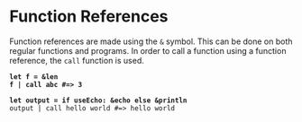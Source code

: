 # Function References

Function references are made using the `&` symbol. This can be done on both 
regular functions and programs. In order to call a function using a function 
reference, the `call` function is used.

<pre class="language-nim"><code class="lang-nim"><strong>let f = &#x26;len
</strong><strong>f | call abc #=> 3
</strong><strong>
</strong><strong>let output = if useEcho: &#x26;echo else &#x26;println
</strong>output | call hello world #=> hello world</code></pre>